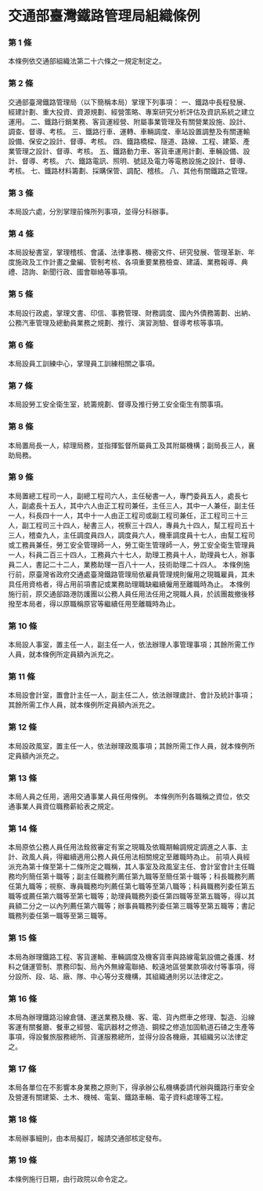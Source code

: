# 交通部臺灣鐵路管理局組織條例

### 第 1 條

本條例依交通部組織法第二十六條之一規定制定之。

### 第 2 條

交通部臺灣鐵路管理局（以下簡稱本局）掌理下列事項：
一、鐵路中長程發展、經建計劃、重大投資、資源規劃、經營策略、專案研究分析評估及資訊系統之建立運用。
二、鐵路行銷業務、客貨運經營、附屬事業管理及有關營業設施、設計、調查、督導、考核。
三、鐵路行車、運轉、車輛調度、車站設置調整及有關運輸設備、保安之設計、督導、考核。
四、鐵路橋樑、隧道、路線、工程、建築、產業管理之設計、督導、考核。
五、鐵路動力車、客貨車運用計劃、車輛設備、設計、督導、考核。
六、鐵路電訊、照明、號誌及電力等電務設施之設計、督導、考核。
七、鐵路材料籌劃、採購保管、調配、稽核。
八、其他有關鐵路之管理。

### 第 3 條

本局設六處，分別掌理前條所列事項，並得分科辦事。

### 第 4 條

本局設秘書室，掌理稽核、會議、法律事務、機密文件、研究發展、管理革新、年度施政及工作計畫之彙編、管制考核、各項重要業務檢查、建議、業務報導、典禮、諮詢、新聞行政、國會聯絡等事項。

### 第 5 條

本局設行政處，掌理文書、印信、事務管理、財務調度、國內外債務籌劃、出納、公務汽車管理及總動員業務之規劃、推行、演習測驗、督導考核等事項。

### 第 6 條

本局設員工訓練中心，掌理員工訓練相關之事項。

### 第 7 條

本局設勞工安全衛生室，統籌規劃、督導及推行勞工安全衛生有關事項。

### 第 8 條

本局置局長一人，綜理局務，並指揮監督所屬員工及其附屬機構；副局長三人，襄助局務。

### 第 9 條

本局置總工程司一人，副總工程司六人，主任秘書一人，專門委員五人，處長七人，副處長十五人，其中六人由正工程司兼任，主任三人，其中一人兼任，副主任一人，科長四十一人，其中十一人由正工程司或副工程司兼任，正工程司三十三人，副工程司三十四人，秘書三人，視察三十四人，專員九十四人，幫工程司五十三人，稽查九人，主任調度員四人，調度員六人，機車調度員十七人，由幫工程司或工務員兼任，勞工安全管理師一人，勞工衛生管理師一人，勞工安全衛生管理員一人，科員二百三十四人，工務員六十七人，助理工務員十人，助理員七人，辦事員二人，書記二十二人，業務助理一百八十一人，技術助理二十四人。
本條例施行前，原臺灣省政府交通處臺灣鐵路管理局依雇員管理規則僱用之現職雇員，其未具任用資格者，得占用前項書記或業務助理職缺繼續僱用至離職時為止。
本條例施行前，原交通部路港防護團以公務人員任用法任用之現職人員，於該團裁撤後移撥至本局者，得以原職稱原官等繼續任用至離職時為止。

### 第 10 條

本局設人事室，置主任一人，副主任一人，依法辦理人事管理事項；其餘所需工作人員，就本條例所定員額內派充之。

### 第 11 條

本局設會計室，置會計主任一人，副主任二人，依法辦理歲計、會計及統計事項；其餘所需工作人員，就本條例所定員額內派充之。

### 第 12 條

本局設政風室，置主任一人，依法辦理政風事項；其餘所需工作人員，就本條例所定員額內派充之。

### 第 13 條

本局人員之任用，適用交通事業人員任用條例。
本條例所列各職稱之資位，依交通事業人員資位職務薪給表之規定。

### 第 14 條

本局原依公務人員任用法銓敘審定有案之現職及依職期輪調規定調進之人事、主計、政風人員，得繼續適用公務人員任用法相關規定至離職時為止。
前項人員經派充為第十條至第十二條所定之職稱，其人事室及政風室主任、會計室會計主任職務均列簡任第十職等；副主任職務列薦任第九職等至簡任第十職等；科長職務列薦任第九職等；視察、專員職務均列薦任第七職等至第八職等；科員職務列委任第五職等或薦任第六職等至第七職等；助理員職務列委任第四職等至第五職等，得以其員額二分之一以內列薦任第六職等；辦事員職務列委任第三職等至第五職等；書記職務列委任第一職等至第三職等。

### 第 15 條

本局為辦理鐵路工程、客貨運輸、車輛調度及機客貨車與路線電氣設備之養護、材料之儲運管制、票務印製、局內外無線電聯絡、較遠地區營業款項收付等事項，得分設所、段、站、廠、隊、中心等分支機構，其組織通則另以法律定之。

### 第 16 條

本局為辦理鐵路沿線倉儲、運送業務及機、客、電、貨內燃車之修理、製造、沿線客運有關餐廳、餐車之經營、電訊器材之修造、鋼樑之修造加固軌道石碴之生產等事項，得設餐旅服務總所、貨運服務總所，並得分設各機廠，其組織另以法律定之。

### 第 17 條

本局各單位在不影響本身業務之原則下，得承辦公私機構委請代辦與鐵路行車安全及營運有關建築、土木、機械、電氣、鐵路車輛、電子資料處理等工程。

### 第 18 條

本局辦事細則，由本局擬訂，報請交通部核定發布。

### 第 19 條

本條例施行日期，由行政院以命令定之。
